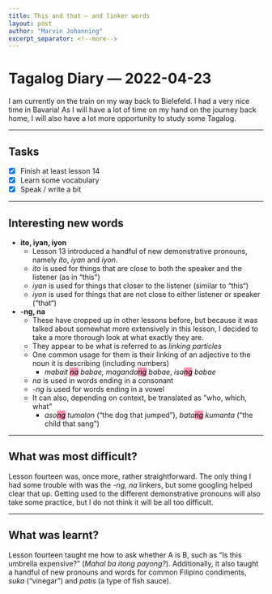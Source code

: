 ```yaml
---
title: This and that — and linker words
layout: post
author: "Marvin Johanning"
excerpt_separator: <!--more-->
---
```


# Tagalog Diary — 2022-04-23
I am currently on the train on my way back to Bielefeld. I had a very nice time in Bavaria! As I will have a lot of time on my hand on the journey back home, I will also have a lot more opportunity to study some Tagalog. 
<!--more-->

---
## Tasks
- [x] Finish at least lesson 14
- [x] Learn some vocabulary
- [x] Speak / write a bit

---
## Interesting new words
- **ito, iyan, iyon**
	- Lesson 13 introduced a handful of new demonstrative pronouns, namely _ito_, _iyan_ and _iyon_.
	- _ito_ is used for things that are close to both the speaker and the listener (as in “this”)
	- _iyan_ is used for things that closer to the listener (similar to “this“)
	- _iyon_ is used for things that are not close to either listener or speaker (“that“)
- **-ng, na**
	- These have cropped up in other lessons before, but because it was talked about somewhat more extensively in this lesson, I decided to take a more thorough look at what exactly they are. 
	- They appear to be what is referred to as _linking particles_
	- One common usage for them is their linking of an adjective to the noun it is describing (including numbers)
		- <i>mabait <mark style="background: #FF5582A6;">na</mark> babae, maganda<mark style="background: #FF5582A6;">ng</mark> babae</i>, <i>isa<mark style="background: #FF5582A6;">ng</mark> babae</i>
	- _na_ is used in words ending in a consonant
	- _-ng_ is used for words ending in a vowel
	- It can also, depending on context, be translated as ”who, which, what”
		- <i>aso<mark style="background: #FF5582A6;">ng</mark> tumalon</i> (“the dog that jumped”), <i>bata<mark style="background: #FF5582A6;">ng</mark> kumanta</i> (“the child that sang”)

---
## What was most difficult?
Lesson fourteen was, once more, rather straightforward. The only thing I had some trouble with was the _-ng, na_ linkers, but some googling helped clear that up. Getting used to the different demonstrative pronouns will also take some practice, but I do not think it will be all too difficult.

---
  
## What was learnt?
Lesson fourteen taught me how to ask whether A is B, such as “Is this umbrella expensive?” (_Mahal ba itong payong?_). Additionally, it also taught a handful of new pronouns and words for common Filipino condiments, _suka_ (“vinegar”) and _patis_ (a type of fish sauce).